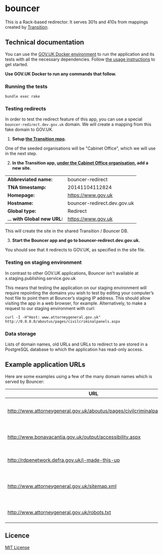 # bouncer

This is a Rack-based redirector. It serves 301s and 410s from mappings created by [Transition](https://github.com/alphagov/transition).

## Technical documentation

You can use the [GOV.UK Docker environment](https://github.com/alphagov/govuk-docker) to run the application and its tests with all the necessary dependencies. Follow [the usage instructions](https://github.com/alphagov/govuk-docker#usage) to get started.

**Use GOV.UK Docker to run any commands that follow.**

### Running the tests

```
bundle exec rake
```

### Testing redirects

In order to test the redirect feature of this app, you can use a special `bouncer-redirect.dev.gov.uk` domain. We will create a mapping from this fake domain to GOV.UK.

1. **Setup [the Transition repo](https://github.com/alphagov/transition).**

  One of the seeded organisations will be "Cabinet Office", which we will use in the next step.

2. **In the Transition app, [under the Cabinet Office organisation](http://transition.dev.gov.uk/organisations/cabinet-office), add a new site.**

  | | |
  | --- | --- |
  | **Abbreviated name:** | bouncer-redirect |
  | **TNA timestamp:** | 20141104112824 |
  | **Homepage:** | https://www.gov.uk |
  | **Hostname:** | bouncer-redirect.dev.gov.uk |
  | **Global type:** | Redirect |
  | **... with Global new URL:** | https://www.gov.uk |

  This will create the site in the shared Transition / Bouncer DB.

3. **Start the Bouncer app and go to bouncer-redirect.dev.gov.uk.**

  You should see that it redirects to GOV.UK, as specified in the site file.

### Testing on staging environment

In contrast to other GOV.UK applications, Bouncer isn't available at x.staging.publishing.service.gov.uk

This means that testing the application on our staging environment will require repointing the domains you wish to test by editing your computer’s host file to point them at Bouncer’s staging IP address. This should allow visiting the app in a web browser, for example. Alternatively, to make a request to our staging environment with curl:

```
curl -I -H"Host: www.attorneygeneral.gov.uk" http://0.0.0.0/aboutus/pages/civilcriminalpanels.aspx
```

### Data storage

Lists of domain names, old URLs and URLs to redirect to are stored in a
PostgreSQL database to which the application has read-only access.

## Example application URLs

Here are some examples using a few of the many domain names which is served by
Bouncer:

| URL | Description |
| --- | ----------- |
| http://www.attorneygeneral.gov.uk/aboutus/pages/civilcriminalpanels.aspx | Serves a redirect to a page on GOV.UK |
| http://www.bonavacantia.gov.uk/output/accessibility.aspx | Serves a 410 archive page |
| http://rdpenetwork.defra.gov.uk/i-made-this-up | Serves a 404 not found page |
| http://www.attorneygeneral.gov.uk/sitemap.xml | Serves a sitemap of all redirects for the domain |
| http://www.attorneygeneral.gov.uk/robots.txt | Serves a minimal robots.txt |


## Licence

[MIT License](LICENCE)
